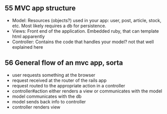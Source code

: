 ## 55 MVC app structure 
- Model: Resources (objects?) used in your app: user, post, article, stock, etc. Most likely requires a db for persistence.
- Views: Front end of the application. Embedded ruby, that can template html apparently
- Controller: Contains the code that handles your model? not that well explained here

## 56 General flow of an mvc app, sorta
- user requests something at the browser
- request received at the router of the rails app
- request routed to the appropriate action in a controller
- controller#action either renders a view or communicates with the model
- model communicates with the db
- model sends back info to controller
- controller renders view
